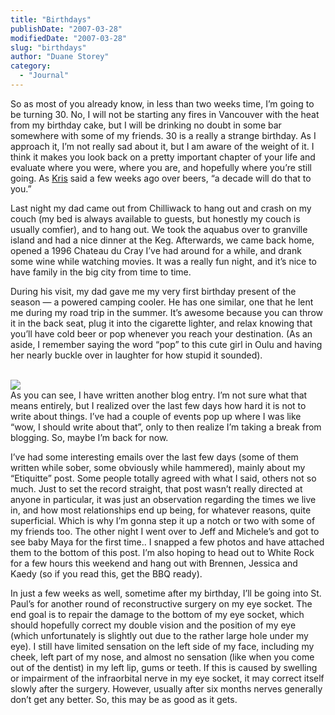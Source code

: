 ```yaml
---
title: "Birthdays"
publishDate: "2007-03-28"
modifiedDate: "2007-03-28"
slug: "birthdays"
author: "Duane Storey"
category:
  - "Journal"
---
```


So as most of you already know, in less than two weeks time, I’m going to be turning 30. No, I will not be starting any fires in Vancouver with the heat from my birthday cake, but I will be drinking no doubt in some bar somewhere with some of my friends. 30 is a really a strange birthday. As I approach it, I’m not really sad about it, but I am aware of the weight of it. I think it makes you look back on a pretty important chapter of your life and evaluate where you were, where you are, and hopefully where you’re still going. As [Kris](http://www.kriskrug.com/) said a few weeks ago over beers, “a decade will do that to you.”

Last night my dad came out from Chilliwack to hang out and crash on my couch (my bed is always available to guests, but honestly my couch is usually comfier), and to hang out. We took the aquabus over to granville island and had a nice dinner at the Keg. Afterwards, we came back home, opened a 1996 Chateau du Cray I’ve had around for a while, and drank some wine while watching movies. It was a really fun night, and it’s nice to have family in the big city from time to time.

During his visit, my dad gave me my very first birthday present of the season — a powered camping cooler. He has one similar, one that he lent me during my road trip in the summer. It’s awesome because you can throw it in the back seat, plug it into the cigarette lighter, and relax knowing that you’ll have cold beer or pop whenever you reach your destination. (As an aside, I remember saying the word “pop” to this cute girl in Oulu and having her nearly buckle over in laughter for how stupid it sounded).

  
[  
![](http://farm1.static.flickr.com/149/437562195_28bf6eba25.jpg?v=0)  ](http://www.flickr.com/photos/duanestorey/437562195/)  
As you can see, I have written another blog entry. I’m not sure what that means entirely, but I realized over the last few days how hard it is not to write about things. I’ve had a couple of events pop up where I was like “wow, I should write about that”, only to then realize I’m taking a break from blogging. So, maybe I’m back for now.

I’ve had some interesting emails over the last few days (some of them written while sober, some obviously while hammered), mainly about my “Etiquitte” post. Some people totally agreed with what I said, others not so much. Just to set the record straight, that post wasn’t really directed at anyone in particular, it was just an observation regarding the times we live in, and how most relationships end up being, for whatever reasons, quite superficial. Which is why I’m gonna step it up a notch or two with some of my friends too. The other night I went over to Jeff and Michele’s and got to see baby Maya for the first time.. I snapped a few photos and have attached them to the bottom of this post. I’m also hoping to head out to White Rock for a few hours this weekend and hang out with Brennen, Jessica and Kaedy (so if you read this, get the BBQ ready).

In just a few weeks as well, sometime after my birthday, I’ll be going into St. Paul’s for another round of reconstructive surgery on my eye socket. The end goal is to repair the damage to the bottom of my eye socket, which should hopefully correct my double vision and the position of my eye (which unfortunately is slightly out due to the rather large hole under my eye). I still have limited sensation on the left side of my face, including my cheek, left part of my nose, and almost no sensation (like when you come out of the dentist) in my left lip, gums or teeth. If this is caused by swelling or impairment of the infraorbital nerve in my eye socket, it may correct itself slowly after the surgery. However, usually after six months nerves generally don’t get any better. So, this may be as good as it gets.